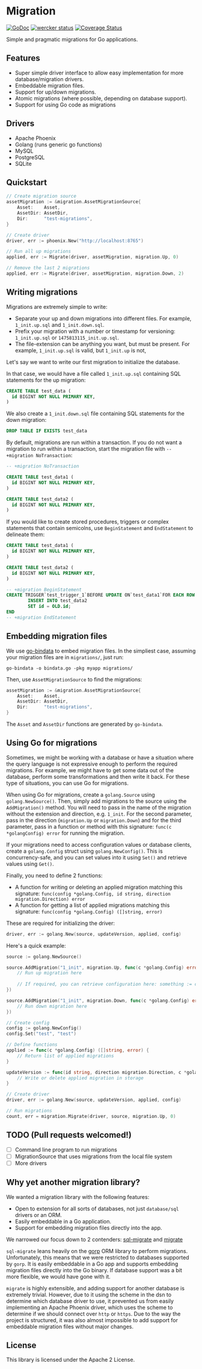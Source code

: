 # Migration
[![GoDoc](https://godoc.org/github.com/Boostport/migration?status.png)](https://godoc.org/github.com/Boostport/migration)
[![wercker status](https://app.wercker.com/status/f4ba0d00eb6ed7ef404a11084507e09d/s/master "wercker status")](https://app.wercker.com/project/byKey/f4ba0d00eb6ed7ef404a11084507e09d)
[![Coverage Status](https://coveralls.io/repos/github/Boostport/migration/badge.svg?branch=master)](https://coveralls.io/github/Boostport/migration?branch=master)

Simple and pragmatic migrations for Go applications.

## Features
- Super simple driver interface to allow easy implementation for more database/migration drivers.
- Embeddable migration files.
- Support for up/down migrations.
- Atomic migrations (where possible, depending on database support).
- Support for using Go code as migrations

## Drivers
- Apache Phoenix
- Golang (runs generic go functions)
- MySQL
- PostgreSQL
- SQLite

## Quickstart
```go
// Create migration source
assetMigration := &migration.AssetMigrationSource{
    Asset:    Asset,
    AssetDir: AssetDir,
    Dir:      "test-migrations",
}

// Create driver
driver, err := phoenix.New("http://localhost:8765")

// Run all up migrations
applied, err := Migrate(driver, assetMigration, migration.Up, 0)

// Remove the last 2 migrations
applied, err := Migrate(driver, assetMigration, migration.Down, 2)
```

## Writing migrations
Migrations are extremely simple to write:
- Separate your up and down migrations into different files. For example, `1_init.up.sql` and `1_init.down.sql`.
- Prefix your migration with a number or timestamp for versioning: `1_init.up.sql` or `1475813115_init.up.sql`.
- The file-extension can be anything you want, but must be present. For example, `1_init.up.sql` is valid, but
`1_init.up` is not,

Let's say we want to write our first migration to initialize the database.

In that case, we would have a file called `1_init.up.sql` containing SQL statements for the
up migration:

```sql
CREATE TABLE test_data (
  id BIGINT NOT NULL PRIMARY KEY,
)
```

We also create a `1_init.down.sql` file containing SQL statements for the down migration:
```sql
DROP TABLE IF EXISTS test_data
```

By default, migrations are run within a transaction. If you do not want a migration to run within a transaction,
start the migration file with `-- +migration NoTransaction`:

```sql
-- +migration NoTransaction

CREATE TABLE test_data1 (
  id BIGINT NOT NULL PRIMARY KEY,
)

CREATE TABLE test_data2 (
  id BIGINT NOT NULL PRIMARY KEY,
)
```

If you would like to create stored procedures, triggers or complex statements that contain semicolns, use `BeginStatement`
and `EndStatement` to delineate them:

```sql
CREATE TABLE test_data1 (
  id BIGINT NOT NULL PRIMARY KEY,
)

CREATE TABLE test_data2 (
  id BIGINT NOT NULL PRIMARY KEY,
)

-- +migration BeginStatement
CREATE TRIGGER`test_trigger_1`BEFORE UPDATE ON`test_data1`FOR EACH ROW BEGIN
		INSERT INTO test_data2
		SET id = OLD.id;
END
-- +migration EndStatement
```

## Embedding migration files
We use [go-bindata](https://github.com/jteeuwen/go-bindata) to embed migration files. In the
simpliest case, assuming your migration files are in `migrations/`, just run:
```
go-bindata -o bindata.go -pkg myapp migrations/
```

Then, use `AssetMigrationSource` to find the migrations:
```go
assetMigration := &migration.AssetMigrationSource{
    Asset:    Asset,
    AssetDir: AssetDir,
    Dir:      "test-migrations",
}
```

The `Asset` and `AssetDir` functions are generated by `go-bindata`.

## Using Go for migrations
Sometimes, we might be working with a database or have a situation where the query language is not expressive enough
to perform the required migrations. For example, we might have to get some data out of the database, perform some 
transformations and then write it back. For these type of situations, you can use Go for migrations.

When using Go for migrations, create a `golang.Source` using `golang.NewSource()`. Then, simply add migrations to the source
using the `AddMigration()` method. You will need to pass in the name of the migration without the extension and direction, e.g.
`1_init`. For the second parameter, pass in the direction (`migration.Up` or `migration.Down`) and for the third parameter,
pass in a function or method with this signature: `func(c *golangConfig) error` for running the migration.

If your migrations need to access configuration values or database clients, create a `golang.Config` struct using
`golang.NewConfig()`. This is concurrency-safe, and you can set values into it using `Set()` and retrieve values using `Get()`.

Finally, you need to define 2 functions:
- A function for writing or deleting an applied migration matching this signature: `func(config *golang.Config, id string, direction migration.Direction) error`
- A function for getting a list of applied migrations matching this signature: `func(config *golang.Config) ([]string, error)`

These are required for initializing the driver:
```go
driver, err := golang.New(source, updateVersion, applied, config)
```

Here's a quick example:
```go
source := golang.NewSource()

source.AddMigration("1_init", migration.Up, func(c *golang.Config) error {
    // Run up migration here
    
    // If required, you can retrieve configuration here: something := c.Get("something")
})

source.AddMigration("1_init", migration.Down, func(c *golang.Config) error {
    // Run down migration here
})

// Create config
config := golang.NewConfig()
config.Set("test", "test")

// Define functions
applied := func(c *golang.Config) ([]string, error) {
    // Return list of applied migrations
}

updateVersion := func(id string, direction migration.Direction, c *golangC.onfig) error {
    // Write or delete applied migration in storage
}

// Create driver
driver, err := golang.New(source, updateVersion, applied, config)

// Run migrations
count, err = migration.Migrate(driver, source, migration.Up, 0)
```

## TODO (Pull requests welcomed!)
- [ ] Command line program to run migrations
- [ ] MigrationSource that uses migrations from the local file system
- [ ] More drivers

## Why yet another migration library?
We wanted a migration library with the following features:
- Open to extension for all sorts of databases, not just `database/sql` drivers or an ORM.
- Easily embeddable in a Go application.
- Support for embedding migration files directly into the app.

We narrowed our focus down to 2 contenders: [sql-migrate](https://github.com/rubenv/sql-migrate)
and [migrate](https://github.com/mattes/migrate/)

`sql-migrate` leans heavily on the [gorp](https://github.com/go-gorp/gorp) ORM library to perform migrations.
Unfortunately, this means that we were restricted to databases supported by `gorp`. It is easily embeddable in a
Go app and supports embedding migration files directly into the Go binary. If database support was a bit more flexible,
we would have gone with it.

`migrate` is highly extensible, and adding support for another database is extremely trivial. However, due to it using
the scheme in the dsn to determine which database driver to use, it prevented us from easily implementing an Apache
Phoenix driver, which uses the scheme to determine if we should connect over `http` or `https`. Due to the way the
project is structured, it was also almost impossible to add support for embeddable migration files without major
changes.

## License
This library is licensed under the Apache 2 License.